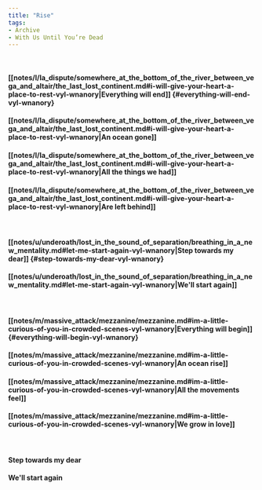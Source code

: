 ```yaml
---
title: "Rise"
tags:
- Archive
- With Us Until You’re Dead
---
```

&nbsp;
#### [[notes/l/la_dispute/somewhere_at_the_bottom_of_the_river_between_vega_and_altair/the_last_lost_continent.md#i-will-give-your-heart-a-place-to-rest-vyl-wnanory|Everything will end]] {#everything-will-end-vyl-wnanory}
#### [[notes/l/la_dispute/somewhere_at_the_bottom_of_the_river_between_vega_and_altair/the_last_lost_continent.md#i-will-give-your-heart-a-place-to-rest-vyl-wnanory|An ocean gone]]
#### [[notes/l/la_dispute/somewhere_at_the_bottom_of_the_river_between_vega_and_altair/the_last_lost_continent.md#i-will-give-your-heart-a-place-to-rest-vyl-wnanory|All the things we had]]
#### [[notes/l/la_dispute/somewhere_at_the_bottom_of_the_river_between_vega_and_altair/the_last_lost_continent.md#i-will-give-your-heart-a-place-to-rest-vyl-wnanory|Are left behind]]
&nbsp;
#### [[notes/u/underoath/lost_in_the_sound_of_separation/breathing_in_a_new_mentality.md#let-me-start-again-vyl-wnanory|Step towards my dear]] {#step-towards-my-dear-vyl-wnanory}
#### [[notes/u/underoath/lost_in_the_sound_of_separation/breathing_in_a_new_mentality.md#let-me-start-again-vyl-wnanory|We'll start again]]
&nbsp;
#### [[notes/m/massive_attack/mezzanine/mezzanine.md#im-a-little-curious-of-you-in-crowded-scenes-vyl-wnanory|Everything will begin]] {#everything-will-begin-vyl-wnanory}
#### [[notes/m/massive_attack/mezzanine/mezzanine.md#im-a-little-curious-of-you-in-crowded-scenes-vyl-wnanory|An ocean rise]]
#### [[notes/m/massive_attack/mezzanine/mezzanine.md#im-a-little-curious-of-you-in-crowded-scenes-vyl-wnanory|All the movements feel]]
#### [[notes/m/massive_attack/mezzanine/mezzanine.md#im-a-little-curious-of-you-in-crowded-scenes-vyl-wnanory|We grow in love]]
&nbsp;
#### Step towards my dear
#### We'll start again
